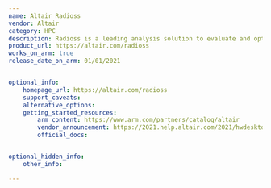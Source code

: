 ```yaml
---
name: Altair Radioss
vendor: Altair
category: HPC
description: Radioss is a leading analysis solution to evaluate and optimize product performance for highly nonlinear problems under dynamic loadings. Used worldwide across all industry sectors, it improves the crashworthiness, safety, and manufacturability of complex designs.
product_url: https://altair.com/radioss
works_on_arm: true
release_date_on_arm: 01/01/2021


optional_info:
    homepage_url: https://altair.com/radioss
    support_caveats:
    alternative_options:
    getting_started_resources:
        arm_content: https://www.arm.com/partners/catalog/altair
        vendor_announcement: https://2021.help.altair.com/2021/hwdesktop/altair_help/topics/release_notes/rn_2021_radioss_r.htm
        official_docs: 


optional_hidden_info:
    other_info:

---
```

